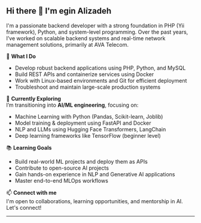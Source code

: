
## Hi there 👋 I'm egin Alizadeh

I'm a passionate backend developer with a strong foundation in PHP (Yii framework), Python, and system-level programming. Over the past years, I’ve worked on scalable backend systems and real-time network management solutions, primarily at AVA Telecom.

🔧 **What I Do**  
- Develop robust backend applications using PHP, Python, and MySQL  
- Build REST APIs and containerize services using Docker  
- Work with Linux-based environments and Git for efficient deployment  
- Troubleshoot and maintain large-scale production systems

🤖 **Currently Exploring**  
I’m transitioning into **AI/ML engineering**, focusing on:  
- Machine Learning with Python (Pandas, Scikit-learn, Joblib)  
- Model training & deployment using FastAPI and Docker  
- NLP and LLMs using Hugging Face Transformers, LangChain  
- Deep learning frameworks like TensorFlow (beginner level)

📚 **Learning Goals**  
- Build real-world ML projects and deploy them as APIs  
- Contribute to open-source AI projects  
- Gain hands-on experience in NLP and Generative AI applications  
- Master end-to-end MLOps workflows

📫 **Connect with me**  
I'm open to collaborations, learning opportunities, and mentorship in AI. Let's connect!

---

<!--
**Neallaz/Neallaz** is a ✨ _special_ ✨ repository because its `README.md` (this file) appears on your GitHub profile.

Here are some ideas to get you started:

- 🔭 I’m currently working on ...
- 🌱 I’m currently learning ...
- 👯 I’m looking to collaborate on ...
- 🤔 I’m looking for help with ...
- 💬 Ask me about ...
- 📫 How to reach me: ...
- 😄 Pronouns: ...
- ⚡ Fun fact: ...
-->
